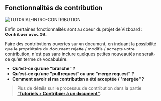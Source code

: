 ## Fonctionnalités de contribution

<div>
  <img
    alt="TUTORIAL-INTRO-CONTRIBUTION"
    src="https://raw.githubusercontent.com/multi-coop/vizboard-website-content/main/images/tutorial/commented/tutorial-contribution.png"
    />
</div>

Enfin certaines fonctionnalités sont au coeur du projet de Vizboard : **Contribuer avec Git**.

Faire des contributions ouvertes sur un document, en incluant la possibilité que le propriétaire du document rejette / modifie / accepte votre contribution, n'est pas sans inclure quelques petites nouveautés ne serait-ce qu'en terme de vocabulaire.

- **Qu'est-ce qu'une "branche" ?**
- **Qu'est-ce qu'une "pull request" ou une "merge request" ?**
- **Comment savoir si ma contribution a été acceptée / "mergée" ?**

> Plus de détails sur le processus de contribution dans la partie **["Tutoriels > Contribuer à un document"](/tutorial-contribution)**.
